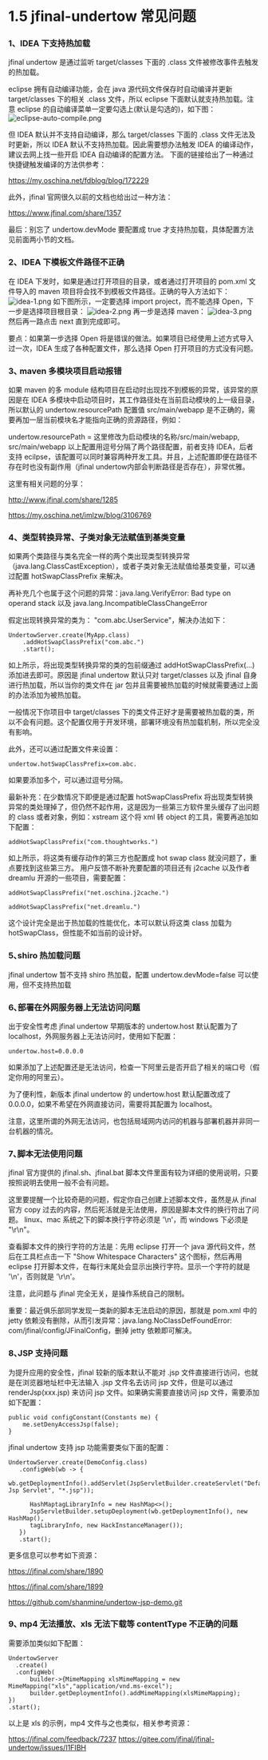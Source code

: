 # 1.5 jfinal-undertow 常见问题
### 1、IDEA 下支持热加载
jfinal undertow 是通过监听 target/classes 下面的 .class 文件被修改事件去触发的热加载。

eclipse 拥有自动编译功能，会在 java 源代码文件保存时自动编译并更新 target/classes 下的相关 .class 文件，所以 eclipse 下面默认就支持热加载。注意 eclipse 的自动编译菜单一定要勾选上(默认是勾选的)，如下图：
![eclipse-auto-compile.png](/1.5/1_20181216215841.png)

但 IDEA 默认并不支持自动编译，那么 target/classes 下面的 .class 文件无法及时更新，所以 IDEA 默认不支持热加载。因此需要想办法触发 IDEA 的编译动作，建议去网上找一些开启 IDEA 自动编译的配置方法。 下面的链接给出了一种通过快捷键触发编译的方法供参考：

https://my.oschina.net/fdblog/blog/172229

此外，jfinal 官网很久以前的文档也给出过一种方法：

https://www.jfinal.com/share/1357

最后：别忘了 undertow.devMode 要配置成 true 才支持热加载，具体配置方法见前面两小节的文档。



### 2、IDEA 下模板文件路径不正确
在 IDEA 下发时，如果是通过打开项目的目录，或者通过打开项目的 pom.xml 文件导入的 maven 项目将会找不到模板文件路径。正确的导入方法如下：
![idea-1.png](/1.5/1_20181216213502.png)
如下图所示，一定要选择 import project，而不能选择 Open，下一步是选择项目根目录：
![idea-2.png](/1.5/1_20181216213739.png)
再一步是选择 maven：
![idea-3.png](/1.5/1_20181216213906.png)
然后再一路点击 next 直到完成即可。

要点：如果第一步选择 Open 将是错误的做法。如果项目已经使用上述方式导入过一次，IDEA 生成了各种配置文件，那么选择 Open 打开项目的方式没有问题。



### 3､ maven 多模块项目启动报错
如果 maven 的多 module 结构项目在启动时出现找不到模板的异常，该异常的原因是在 IDEA 多模块中启动项目时，其工作路径处在当前启动模块的上一级目录，所以默认的 undertow.resourcePath 配置值 src/main/webapp 是不正确的，需要再加一层当前模块名才能指向正确的资源路径，例如：

undertow.resourcePath = 这里修改为启动模块的名称/src/main/webapp, src/main/webapp
以上配置用逗号分隔了两个路径配置，前者支持 IDEA，后者支持 ecilpse，该配置可以同时兼容两种开发工具。并且，上述配置即便在路径不存在时也没有副作用（jfinal undertow内部会判断路径是否存在），非常优雅。

这里有相关问题的分享：

http://www.jfinal.com/share/1285

https://my.oschina.net/imlzw/blog/3106769



### 4、类型转换异常、子类对象无法赋值到基类变量
如果两个类路径与类名完全一样的两个类出现类型转换异常（java.lang.ClassCastException），或者子类对象无法赋值给基类变量，可以通过配置 hotSwapClassPrefix 来解决。

再补充几个也属于这个问题的异常：java.lang.VerifyError: Bad type on operand stack 以及 java.lang.IncompatibleClassChangeError

假定出现转换异常的类为： "com.abc.UserService"，解决办法如下：
```
UndertowServer.create(MyApp.class)
    .addHotSwapClassPrefix("com.abc.")
    .start();
```
如上所示，将出现类型转换异常的类的包前缀通过 addHotSwapClassPrefix(...) 添加进去即可。原因是 jfinal undertow 默认只对 target/classes 以及 jfinal 自身进行热加载，所以当你的类文件在 jar 包并且需要被热加载的时候就需要通过上面的办法添加为被热加载。

一般情况下你项目中 target/classes 下的类文件正好才是需要被热加载的类，所以不会有问题。这个配置仅用于开发环境，部署环境没有热加载机制，所以完全没有影响。

此外，还可以通过配置文件来设置：
```
undertow.hotSwapClassPrefix=com.abc.
```
如果要添加多个，可以通过逗号分隔。

最新补充：在少数情况下即便是通过配置 hotSwapClassPrefix 将出现类型转换异常的类处理掉了，但仍然不起作用，这是因为一些第三方软件里头缓存了出问题的 class 或者对象，例如：xstream 这个将 xml 转 object 的工具，需要再追加如下配置：
```
addHotSwapClassPrefix("com.thoughtworks.")
```
如上所示，将这类有缓存动作的第三方也配置成 hot swap class 就没问题了，重点要找到这些第三方。
用户反馈不断补充要配置的项目还有 j2cache 以及作者 dreamlu 开源的一些项目，需要配置：
```
addHotSwapClassPrefix("net.oschina.j2cache.")
 
addHotSwapClassPrefix("net.dreamlu.")
```

这个设计完全是出于热加载的性能优化，本可以默认将这类 class 加载为 hotSwapClass，但性能不如当前的设计好。

   

### 5､shiro 热加载问题
jfinal undertow 暂不支持 shiro 热加载，配置 undertow.devMode=false 可以使用，但不支持热加载



### 6､部署在外网服务器上无法访问问题
出于安全性考虑 jfinal undertow 早期版本的 undertow.host 默认配置为了 localhost，外网服务器上无法访问时，使用如下配置：
```
undertow.host=0.0.0.0
```
如果添加了上述配置还是无法访问，检查一下阿里云是否开启了相关的端口号（假定你用的阿里云）。

为了便利性，新版本 jfinal undertow 的 undertow.host 默认配置改成了 0.0.0.0，如果不希望在外网直接访问，需要将其配置为 localhost。

注意，这里所谓的外网无法访问，也包括局域网内访问的机器与部署机器并非同一台机器的情况。



### 7､脚本无法使用问题
jfinal 官方提供的 jfinal.sh、jfinal.bat 脚本文件里面有较为详细的使用说明，只要按照说明去使用一般不会有问题。

这里要提醒一个比较奇葩的问题，假定你自己创建上述脚本文件，虽然是从 jfinal 官方 copy 过去的内容，然后死活就是无法使用，原因是脚本文件的换行符出了问题。 linux、mac 系统之下的脚本换行字符必须是 '\n'，而 windows 下必须是 "\r\n"。

查看脚本文件的换行字符的方法是：先用 eclipse 打开一个 java 源代码文件，然后在工具栏点击一下 "Show Whitespace Characters" 这个图标，然后再用 eclipse 打开脚本文件，在每行末尾处会显示出换行字符。显示一个字符的就是 '\n'，否则就是 '\r\n'。

注意，此问题与 jfinal 完全无关，是操作系统自己的限制。

重要：最近俱乐部同学发现一类新的脚本无法启动的原因，那就是 pom.xml 中的 jetty 依赖没有删除，从而引发异常：java.lang.NoClassDefFoundError: com/jfinal/config/JFinalConfig，删掉 jetty 依赖即可解决。



### 8､JSP 支持问题
为提升应用的安全性，jfinal 较新的版本默认不能对 .jsp 文件直接进行访问，也就是在浏览器地址栏中无法输入 .jsp 文件名去访问 jsp 文件，但是可以通过 renderJsp(xxx.jsp) 来访问 jsp 文件。如果确实需要直接访问 jsp 文件，需要添加如下配置：
```
public void configConstant(Constants me) {
    me.setDenyAccessJsp(false);
}
```
jfinal undertow 支持 jsp 功能需要类似下面的配置：
```
UndertowServer.create(DemoConfig.class)
   .configWeb(wb -> {
      wb.getDeploymentInfo().addServlet(JspServletBuilder.createServlet("Default Jsp Servlet", "*.jsp"));
 
      HashMaptagLibraryInfo = new HashMap<>();
      JspServletBuilder.setupDeployment(wb.getDeploymentInfo(), new HashMap(),
      tagLibraryInfo, new HackInstanceManager());
   })
   .start();
```
更多信息可以参考如下资源：

https://jfinal.com/share/1890

https://jfinal.com/share/1899

https://github.com/shanmine/undertow-jsp-demo.git



### 9､ mp4 无法播放、xls 无法下载等 contentType 不正确的问题
需要添加类似如下配置：
```
UndertowServer
  .create()
  .configWeb(
      builder->{MimeMapping xlsMimeMapping = new MimeMapping("xls","application/vnd.ms-excel");
      builder.getDeploymentInfo().addMimeMapping(xlsMimeMapping);
})
.start();
```
以上是 xls 的示例，mp4 文件与之也类似，相关参考资源：

https://jfinal.com/feedback/7237
https://gitee.com/jfinal/jfinal-undertow/issues/I1FIBH